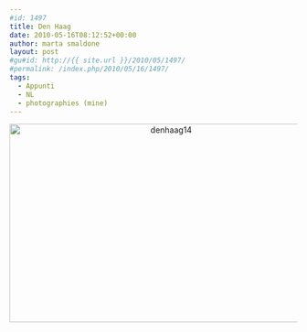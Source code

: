 ```yaml
---
#id: 1497
title: Den Haag
date: 2010-05-16T08:12:52+00:00
author: marta smaldone
layout: post
#gu#id: http://{{ site.url }}/2010/05/1497/
#permalink: /index.php/2010/05/16/1497/
tags:
  - Appunti
  - NL
  - photographies (mine)
---
```

<p style="text-align: center;">
  <img class="aligncenter wp-image-3841" src="{{ site.url }}/images/uploads/2010/05/denhaag14.jpg" alt="denhaag14" width="550" height="347" srcset="{{ site.url }}/images/uploads/2010/05/denhaag14.jpg 600w, {{ site.url }}/images/uploads/2010/05/denhaag14-300x189.jpg 300w" sizes="(max-width: 550px) 100vw, 550px" />
</p>